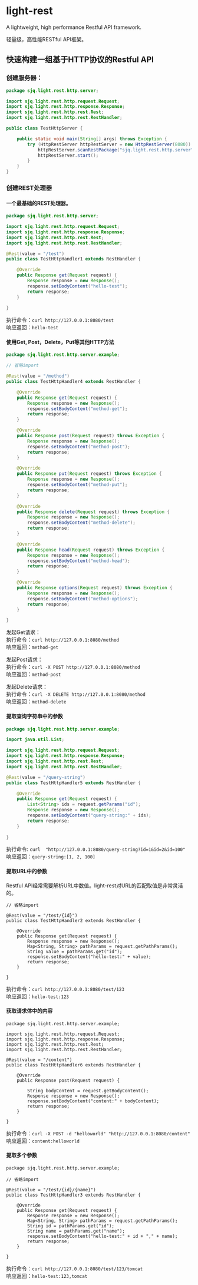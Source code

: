 # light-rest
A lightweight, high performance Restful API framework.

轻量级，高性能RESTful API框架。


## 快速构建一组基于HTTP协议的Restful API

### 创建服务器：
```java
package sjq.light.rest.http.server;

import sjq.light.rest.http.request.Request;
import sjq.light.rest.http.response.Response;
import sjq.light.rest.http.rest.Rest;
import sjq.light.rest.http.rest.RestHandler;

public class TestHttpServer {

	public static void main(String[] args) throws Exception {
		try (HttpRestServer httpRestServer = new HttpRestServer(8080)) {
			httpRestServer.scanRestPackage("sjq.light.rest.http.server");
			httpRestServer.start();
		}
	}
}
```


### 创建REST处理器

#### 一个最基础的REST处理器。
```java
package sjq.light.rest.http.server;

import sjq.light.rest.http.request.Request;
import sjq.light.rest.http.response.Response;
import sjq.light.rest.http.rest.Rest;
import sjq.light.rest.http.rest.RestHandler;

@Rest(value = "/test")
public class TestHttpHandler1 extends RestHandler {

    @Override
    public Response get(Request request) {
        Response response = new Response();
        response.setBodyContent("hello-test");
        return response;
    }
    
}
```

执行命令：```curl http://127.0.0.1:8080/test```<br>
响应返回：```hello-test```


#### 使用Get, Post，Delete，Put等其他HTTP方法

```java
package sjq.light.rest.http.server.example;

// 省略import

@Rest(value = "/method")
public class TestHttpHandler4 extends RestHandler {

	@Override
	public Response get(Request request) {
		Response response = new Response();
		response.setBodyContent("method-get");
		return response;
	}

	@Override
	public Response post(Request request) throws Exception {
		Response response = new Response();
		response.setBodyContent("method-post");
		return response;
	}

	@Override
	public Response put(Request request) throws Exception {
		Response response = new Response();
		response.setBodyContent("method-put");
		return response;
	}

	@Override
	public Response delete(Request request) throws Exception {
		Response response = new Response();
		response.setBodyContent("method-delete");
		return response;
	}

	@Override
	public Response head(Request request) throws Exception {
		Response response = new Response();
		response.setBodyContent("method-head");
		return response;
	}

	@Override
	public Response options(Request request) throws Exception {
		Response response = new Response();
		response.setBodyContent("method-options");
		return response;
	}

}
```

发起Get请求：<br>
执行命令：```curl http://127.0.0.1:8080/method```<br>
响应返回：```method-get```

发起Post请求：<br>
执行命令：```curl -X POST http://127.0.0.1:8080/method```<br>
响应返回：```method-post```

发起Delete请求：<br>
执行命令：```curl -X DELETE http://127.0.0.1:8080/method```<br>
响应返回：```method-delete```



#### 提取查询字符串中的参数

```java
package sjq.light.rest.http.server.example;

import java.util.List;

import sjq.light.rest.http.request.Request;
import sjq.light.rest.http.response.Response;
import sjq.light.rest.http.rest.Rest;
import sjq.light.rest.http.rest.RestHandler;

@Rest(value = "/query-string")
public class TestHttpHandler5 extends RestHandler {

	@Override
	public Response get(Request request) {
		List<String> ids = request.getParams("id");
		Response response = new Response();
		response.setBodyContent("query-string:" + ids);
		return response;
	}
	
}
```

执行命令: ```curl  "http://127.0.0.1:8080/query-string?id=1&id=2&id=100"```<br>
响应返回：```query-string:[1, 2, 100]```



#### 提取URL中的参数
Restful API经常需要解析URL中数值。light-rest对URL的匹配取值是非常灵活的。
```
// 省略import

@Rest(value = "/test/{id}")
public class TestHttpHandler2 extends RestHandler {

	@Override
	public Response get(Request request) {
		Response response = new Response();
		Map<String, String> pathParams = request.getPathParams();
		String value = pathParams.get("id");
		response.setBodyContent("hello-test:" + value);
		return response;
	}

}
```

执行命令：```curl http://127.0.0.1:8080/test/123```<br>
响应返回：```hello-test:123```



#### 获取请求体中的内容

```
package sjq.light.rest.http.server.example;

import sjq.light.rest.http.request.Request;
import sjq.light.rest.http.response.Response;
import sjq.light.rest.http.rest.Rest;
import sjq.light.rest.http.rest.RestHandler;

@Rest(value = "/content")
public class TestHttpHandler6 extends RestHandler {

	@Override
	public Response post(Request request) {

		String bodyContent = request.getBodyContent();
		Response response = new Response();
		response.setBodyContent("content:" + bodyContent);
		return response;
	}

}
```

执行命令：```curl -X POST -d "helloworld" "http://127.0.0.1:8080/content"```<br>
响应返回：```content:helloworld```


#### 提取多个参数
```
package sjq.light.rest.http.server.example;

// 省略import

@Rest(value = "/test/{id}/{name}")
public class TestHttpHandler3 extends RestHandler {

	@Override
	public Response get(Request request) {
		Response response = new Response();
		Map<String, String> pathParams = request.getPathParams();
		String id = pathParams.get("id");
		String name = pathParams.get("name");
		response.setBodyContent("hello-test:" + id + "," + name);
		return response;
	}

}
```

执行命令：```curl http://127.0.0.1:8080/test/123/tomcat```<br>
响应返回：```hello-test:123,tomcat```















